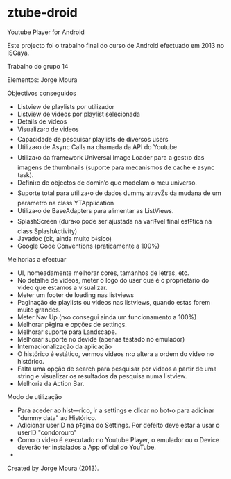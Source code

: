 ztube-droid
===========

Youtube Player for Android


Este projecto foi o trabalho final do curso de Android efectuado em 2013 no ISGaya.

Trabalho do grupo 14

Elementos: Jorge Moura


Objectivos conseguidos
- Listview de playlists por utilizador
- Listview de videos por playlist selecionada
- Details de videos
- Visualiza‹o de videos
- Capacidade de pesquisar playlists de diversos users
- Utiliza‹o de Async Calls na chamada da API do Youtube
- Utiliza‹o da framework Universal Image Loader para a gest‹o das imagens de thumbnails (suporte para mecanismos de cache e async task).
- Defini‹o de objectos de domin’o que modelam o meu universo.
- Suporte total para utiliza‹o de dados dummy atravŽs da mudana de um parametro na class YTApplication
- Utiliza‹o de BaseAdapters para alimentar as ListViews.
- SplashScreen (dura‹o pode ser ajustada na vari‡vel final est‡tica na class SplashActivity)
- Javadoc (ok, ainda muito b‡sico)
- Google Code Conventions (praticamente a 100%)



Melhorias a efectuar
- UI, nomeadamente melhorar cores, tamanhos de letras, etc.
- No detalhe de videos, meter o logo do user que é o proprietário do video que estamos a visualizar.
- Meter um footer de loading nas listviews
- Paginação de playlists ou videos nas listviews, quando estas forem muito grandes.
- Meter Nav Up (n‹o consegui ainda um funcionamento a 100%)
- Melhorar p‡gina e opções de settings.
- Melhorar suporte para Landscape.
- Melhorar suporte no devide (apenas testado no emulador)
- Internacionalização da aplicação
- O histórico é estático, vermos videos n‹o altera a ordem do video no histórico.
- Falta uma opção de search para pesquisar por videos a partir de uma string e visualizar os resultados da pesquisa numa listview.
- Melhoria da Action Bar.



Modo de utilização
- Para aceder ao hist—rico, ir a settings e clicar no bot‹o para adicinar "dummy data" ao Histórico.
- Adicionar userID na p‡gina do Settings. Por defeito deve estar a usar o userID "condorouro"
- Como o video é executado no Youtube Player, o emulador ou o Device deverão ter instalados a App oficial do YouTube.
- 


Created by Jorge Moura (2013).
